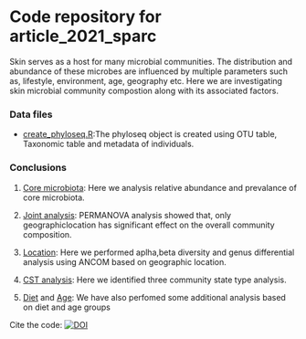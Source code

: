 # Code repository for article_2021_sparc
Skin serves as a host for many microbial communities. The distribution and abundance of these microbes 
are influenced by multiple parameters such as, lifestyle, environment, age, geography etc.
Here we are investigating skin microbial community compostion along with its associated factors. 

### Data files
* [create_phyloseq.R](create_phyloseq.R):The phyloseq object is created 
using OTU table, Taxonomic table and metadata of individuals.

### Conclusions
1. [Core microbiota](output/core.md): Here we analysis relative abundance and prevalance of core microbiota.

2. [Joint analysis](jointanalysis.md): PERMANOVA analysis showed that, only geographiclocation 
has significant effect on the overall community composition.

3. [Location](location.md): Here we performed aplha,beta diversity and genus differential 
analysis using ANCOM based on geographic location.

4. [CST analysis](CSTAnalysis_SkinSamples.md): Here we identified three community state type analysis.

5. [Diet](diet.md) and [Age](age.md): We have also perfomed some 
additional analysis based on diet and age groups


Cite the code: [![DOI](https://zenodo.org/badge/213624949.svg)](https://zenodo.org/badge/latestdoi/213624949)
